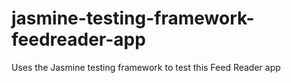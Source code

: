 # jasmine-testing-framework-feedreader-app
Uses the Jasmine testing framework to test this Feed Reader app
